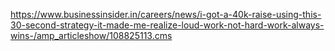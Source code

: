 https://www.businessinsider.in/careers/news/i-got-a-40k-raise-using-this-30-second-strategy-it-made-me-realize-loud-work-not-hard-work-always-wins-/amp_articleshow/108825113.cms